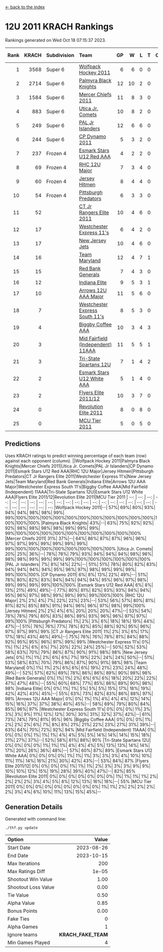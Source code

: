 [<- back to the index](readme.md)
# 12U 2011 KRACH Rankings
Rankings generated on Wed Oct 18 07:15:37 2023.

Rank|KRACH|Subdivision|Team|GP|W|L|T|OTW|OTL|SoS|Exp Wins|Win Diff
---:|---:|:---|:---|---:|---:|---:|---:|---:|---:|---:|---:|---:
1|3568|Super 6|[Wolfpack Hockey 2011](https://gamesheetstats.com/seasons/3664/teams/140937/schedule)|6|6|0|0|0|0|86|6.8|-0.0
2|2714|Super 6|[Palmyra Black Knights](https://gamesheetstats.com/seasons/3664/teams/140949/schedule)|12|10|2|0|0|0|667|10.8|-0.0
3|1584|Super 6|[Mercer Chiefs 2011](https://gamesheetstats.com/seasons/3664/teams/140936/schedule)|11|8|3|0|0|0|999|8.8|-0.0
4|883|Super 6|[Utica Jr. Comets](https://gamesheetstats.com/seasons/3664/teams/140945/schedule)|10|8|2|0|1|0|556|8.8|-0.0
5|249|Super 6|[PAL Jr Islanders](https://gamesheetstats.com/seasons/3664/teams/140943/schedule)|12|6|6|0|0|0|822|6.8|-0.0
6|244|Super 6|[CP Dynamo 2011](https://gamesheetstats.com/seasons/3664/teams/140944/schedule)|5|3|2|0|0|0|1203|3.8|-0.0
7|237|Frozen 4|[Esmark Stars U12 Red AAA](https://gamesheetstats.com/seasons/3664/teams/140951/schedule)|4|2|2|0|0|0|658|2.8|-0.0
8|69|Frozen 4|[RHC 12U Major](https://gamesheetstats.com/seasons/3664/teams/140941/schedule)|7|3|4|0|0|1|293|3.8|-0.0
9|60|Frozen 4|[Jersey Hitmen](https://gamesheetstats.com/seasons/3664/teams/140938/schedule)|8|4|4|0|0|0|117|4.8|-0.0
10|54|Frozen 4|[Pittsburgh Predators](https://gamesheetstats.com/seasons/3664/teams/140950/schedule)|6|3|3|0|0|0|468|3.8|-0.0
11|52||[CT Jr Rangers Elite 2011](https://gamesheetstats.com/seasons/3664/teams/140931/schedule)|10|4|6|0|0|0|850|4.8|-0.0
12|17||[Westchester Express 11's](https://gamesheetstats.com/seasons/3664/teams/140948/schedule)|6|4|2|0|0|0|15|4.9|0.0
13|17||[New Jersey Jets](https://gamesheetstats.com/seasons/3664/teams/140939/schedule)|10|4|6|0|1|0|186|4.8|-0.0
14|16||[Team Maryland](https://gamesheetstats.com/seasons/3664/teams/140954/schedule)|12|4|7|1|0|0|848|5.4|0.0
15|15||[Red Bank Generals](https://gamesheetstats.com/seasons/3664/teams/140940/schedule)|7|4|3|0|0|0|46|4.9|0.0
16|12||[Indiana Elite](https://gamesheetstats.com/seasons/3664/teams/144353/schedule)|9|5|3|1|0|0|36|6.4|0.0
17|10||[Arrows 12U AAA Major](https://gamesheetstats.com/seasons/3664/teams/140946/schedule)|11|5|6|0|1|0|192|5.9|0.0
18|7||[Westchester Express South 11's](https://gamesheetstats.com/seasons/3664/teams/140947/schedule)|8|5|3|0|0|0|11|5.9|0.0
19|4||[Biggby Coffee AAA](https://gamesheetstats.com/seasons/3664/teams/144351/schedule)|10|3|4|3|0|0|7|5.4|0.0
20|3||[Mid Fairfield (Independent) 11AAA](https://gamesheetstats.com/seasons/3664/teams/140933/schedule)|11|5|5|1|0|1|6|6.4|0.0
21|3||[Tri-State Spartans 12U](https://gamesheetstats.com/seasons/3664/teams/144352/schedule)|7|1|4|2|0|0|6|2.9|0.0
22|2||[Esmark Stars U12 White AAA](https://gamesheetstats.com/seasons/3664/teams/140952/schedule)|5|1|4|0|0|0|18|1.9|0.0
23|2||[Flyers Elite 2011/12](https://gamesheetstats.com/seasons/3664/teams/140942/schedule)|10|3|7|0|0|1|8|3.9|0.0
24|0||[Revolution Elite 2011](https://gamesheetstats.com/seasons/3664/teams/140953/schedule)|8|0|8|0|0|0|6|0.9|0.0
25|0||[MCU Tier 2011](https://gamesheetstats.com/seasons/3664/teams/140932/schedule)|5|0|5|0|0|0|2|0.9|0.0

## Predictions
Uses KRACH ratings to predict winning percentage of each team (row) against each opponent (column).
||Wolfpack Hockey 2011|Palmyra Black Knights|Mercer Chiefs 2011|Utica Jr. Comets|PAL Jr Islanders|CP Dynamo 2011|Esmark Stars U12 Red AAA|RHC 12U Major|Jersey Hitmen|Pittsburgh Predators|CT Jr Rangers Elite 2011|Westchester Express 11's|New Jersey Jets|Team Maryland|Red Bank Generals|Indiana Elite|Arrows 12U AAA Major|Westchester Express South 11's|Biggby Coffee AAA|Mid Fairfield (Independent) 11AAA|Tri-State Spartans 12U|Esmark Stars U12 White AAA|Flyers Elite 2011/12|Revolution Elite 2011|MCU Tier 2011
| --: | --: | --: | --: | --: | --: | --: | --: | --: | --: | --: | --: | --: | --: | --: | --: | --: | --: | --: | --: | --: | --: | --: | --: | --: | --: 
|Wolfpack Hockey 2011|--| 57%| 69%| 80%| 93%| 94%| 94%| 98%| 98%| 99%| 99%|100%|100%|100%|100%|100%|100%|100%|100%|100%|100%|100%|100%|100%|100%
|Palmyra Black Knights| 43%|--| 63%| 75%| 92%| 92%| 92%| 98%| 98%| 98%| 98%| 99%| 99%| 99%| 99%|100%|100%|100%|100%|100%|100%|100%|100%|100%|100%
|Mercer Chiefs 2011| 31%| 37%|--| 64%| 86%| 87%| 87%| 96%| 96%| 97%| 97%| 99%| 99%| 99%| 99%| 99%| 99%|100%|100%|100%|100%|100%|100%|100%|100%
|Utica Jr. Comets| 20%| 25%| 36%|--| 78%| 78%| 79%| 93%| 94%| 94%| 94%| 98%| 98%| 98%| 98%| 99%| 99%| 99%| 99%|100%|100%|100%|100%|100%|100%
|PAL Jr Islanders|  7%|  8%| 14%| 22%|--| 51%| 51%| 78%| 80%| 82%| 83%| 94%| 94%| 94%| 94%| 95%| 96%| 97%| 98%| 99%| 99%| 99%| 99%|100%|100%
|CP Dynamo 2011|  6%|  8%| 13%| 22%| 49%|--| 51%| 78%| 80%| 82%| 83%| 94%| 94%| 94%| 94%| 95%| 96%| 97%| 98%| 99%| 99%| 99%| 99%|100%|100%
|Esmark Stars U12 Red AAA|  6%|  8%| 13%| 21%| 49%| 49%|--| 77%| 80%| 81%| 82%| 93%| 93%| 94%| 94%| 95%| 96%| 97%| 98%| 99%| 99%| 99%| 99%|100%|100%
|RHC 12U Major|  2%|  2%|  4%|  7%| 22%| 22%| 23%|--| 53%| 56%| 57%| 80%| 81%| 81%| 82%| 85%| 88%| 91%| 94%| 96%| 96%| 97%| 98%| 99%|100%
|Jersey Hitmen|  2%|  2%|  4%|  6%| 20%| 20%| 20%| 47%|--| 53%| 54%| 78%| 78%| 79%| 80%| 83%| 86%| 89%| 93%| 96%| 96%| 97%| 97%| 99%|100%
|Pittsburgh Predators|  1%|  2%|  3%|  6%| 18%| 18%| 19%| 44%| 47%|--| 51%| 76%| 76%| 77%| 78%| 82%| 85%| 88%| 92%| 95%| 96%| 97%| 97%| 99%| 99%
|CT Jr Rangers Elite 2011|  1%|  2%|  3%|  6%| 17%| 17%| 18%| 43%| 46%| 49%|--| 75%| 76%| 76%| 78%| 81%| 84%| 88%| 92%| 95%| 95%| 96%| 97%| 99%| 99%
|Westchester Express 11's|  0%|  1%|  1%|  2%|  6%|  6%|  7%| 20%| 22%| 24%| 25%|--| 50%| 52%| 53%| 58%| 63%| 70%| 79%| 86%| 87%| 90%| 91%| 98%| 98%
|New Jersey Jets|  0%|  1%|  1%|  2%|  6%|  6%|  7%| 19%| 22%| 24%| 24%| 50%|--| 51%| 53%| 58%| 63%| 70%| 79%| 86%| 87%| 90%| 91%| 98%| 98%
|Team Maryland|  0%|  1%|  1%|  2%|  6%|  6%|  6%| 19%| 21%| 23%| 24%| 48%| 49%|--| 52%| 57%| 62%| 69%| 78%| 86%| 86%| 89%| 90%| 98%| 98%
|Red Bank Generals|  0%|  1%|  1%|  2%|  6%|  6%|  6%| 18%| 20%| 22%| 22%| 47%| 47%| 48%|--| 55%| 60%| 68%| 77%| 85%| 86%| 89%| 90%| 98%| 98%
|Indiana Elite|  0%|  0%|  1%|  1%|  5%|  5%|  5%| 15%| 17%| 18%| 19%| 42%| 42%| 43%| 45%|--| 55%| 63%| 73%| 82%| 83%| 86%| 88%| 97%| 98%
|Arrows 12U AAA Major|  0%|  0%|  1%|  1%|  4%|  4%|  4%| 12%| 14%| 15%| 16%| 37%| 37%| 38%| 40%| 45%|--| 58%| 69%| 79%| 80%| 84%| 85%| 96%| 97%
|Westchester Express South 11's|  0%|  0%|  0%|  1%|  3%|  3%|  3%|  9%| 11%| 12%| 12%| 30%| 30%| 31%| 32%| 37%| 42%|--| 61%| 73%| 74%| 79%| 81%| 95%| 96%
|Biggby Coffee AAA|  0%|  0%|  0%|  1%|  2%|  2%|  2%|  6%|  7%|  8%|  8%| 21%| 21%| 22%| 23%| 27%| 31%| 39%|--| 63%| 64%| 70%| 72%| 92%| 94%
|Mid Fairfield (Independent) 11AAA|  0%|  0%|  0%|  0%|  1%|  1%|  1%|  4%|  4%|  5%|  5%| 14%| 14%| 14%| 15%| 18%| 21%| 27%| 37%|--| 52%| 58%| 61%| 88%| 90%
|Tri-State Spartans 12U|  0%|  0%|  0%|  0%|  1%|  1%|  1%|  4%|  4%|  4%|  5%| 13%| 13%| 14%| 14%| 17%| 20%| 26%| 36%| 48%|--| 57%| 60%| 87%| 89%
|Esmark Stars U12 White AAA|  0%|  0%|  0%|  0%|  1%|  1%|  1%|  3%|  3%|  3%|  4%| 10%| 10%| 11%| 11%| 14%| 16%| 21%| 30%| 42%| 43%|--| 53%| 84%| 87%
|Flyers Elite 2011/12|  0%|  0%|  0%|  0%|  1%|  1%|  1%|  2%|  3%|  3%|  3%|  9%|  9%| 10%| 10%| 12%| 15%| 19%| 28%| 39%| 40%| 47%|--| 82%| 85%
|Revolution Elite 2011|  0%|  0%|  0%|  0%|  0%|  0%|  0%|  1%|  1%|  1%|  1%|  2%|  2%|  2%|  2%|  3%|  4%|  5%|  8%| 12%| 13%| 16%| 18%|--| 55%
|MCU Tier 2011|  0%|  0%|  0%|  0%|  0%|  0%|  0%|  0%|  0%|  1%|  1%|  2%|  2%|  2%|  2%|  2%|  3%|  4%|  6%| 10%| 11%| 13%| 15%| 45%|--

## Generation Details

Generated with command line:
```
./thf.py update
```

| Option | Value |
| :----- | ----: |
| Start Date | 2023-08-26 |
| End Date | 2023-10-15 |
| Max Iterations | 200 |
| Max Ratings Diff | 1e-05 |
| Shootout Win Value | 1.00 |
| Shootout Loss Value | 0.00 |
| Tie Value | 0.50 |
| Alpha Value | 0.85 |
| Bonus Points | 0.00 |
| Fake Ties | 0 |
| Alpha Games | 1 |
| Ignore teams | __KRACH_FAKE_TEAM__ |
| Min Games Played | 4 |


